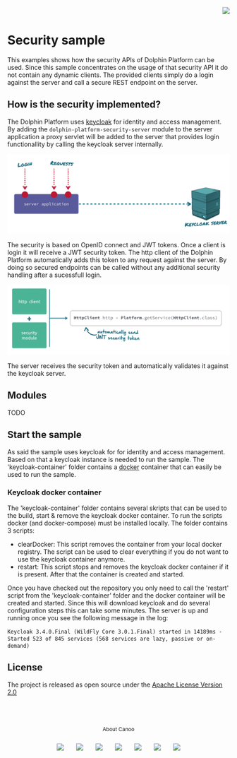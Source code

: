 <p align="right">
<a href="http://www.canoo.com"><img src="http://www.guigarage.com/wordpress/wp-content/uploads/2016/08/canoo_support.png"/></a>
</p>

# Security sample

This examples shows how the security APIs of Dolphin Platform can be used. Since this sample concentrates on
the usage of that security API it do not contain any dynamic clients. The provided clients simply do a login
against the server and call a secure REST endpoint on the server.

## How is the security implemented?

The Dolphin Platform uses [keycloak](https://www.keycloak.org) for identity and access management. By adding
the `dolphin-platform-security-server` module to the server application a proxy servlet will be added
to the server that provides login functionallity by calling the keycloak server internally.

![Keycloak workflow](readme/keycloak.png "Keycloak workflow")

The security is based on OpenID connect and JWT tokens. Once a client is login it will receive a JWT security
token. The http client of the Dolphin Platform automatically adds this token to any request against the server.
By doing so secured endpoints can be called without any additional security handling after a sucessfull login.

![http client and security](readme/http-client.png "http client and security")

The server receives the security token and automatically validates it against the keycloak server.

## Modules

TODO

## Start the sample

As said the sample uses keycloak for for identity and access management. Based on that a keycloak instance
is needed to run the sample. The 'keycloak-container' folder contains a [docker](https://www.docker.com) container that can easily be used to run the sample.

### Keycloak docker container
The 'keycloak-container' folder contains several skripts that can be used to the build, start & remove the
keycloak docker container. To run the scripts docker (and docker-compose) must be installed locally. The folder contains 3 scripts:
- clearDocker: This script removes the container from your local docker registry. The script can be used
to clear everything if you do not want to use the keycloak container anymore.
- restart: This script stops and removes the keycloak docker container if it is present. After that the container
is created and started.

Once you have checked out the repository you only need to call the 'restart' script from the 'keycloak-container' folder and the docker container will be created and started. Since this will download keycloak and do several configuration steps this can take some minutes. The server is up and running once you see the following message in the log:

```
Keycloak 3.4.0.Final (WildFly Core 3.0.1.Final) started in 14189ms - Started 523 of 845 services (568 services are lazy, passive or on-demand)
```


## License
The project is released as open source under the [Apache License Version 2.0](http://www.apache.org/licenses/LICENSE-2.0)

<br/><br/>
<p align="center">
<sub>About Canoo</sub>
</p>
<p align="center">
<a title="Canoo Website" href="http://www.canoo.com/"><img style="margin:12px !important;" src="http://www.guigarage.com/wordpress/wp-content/uploads/2016/08/color-link-48-1.png"/></a>
<a title="Canoo at Twitter" href="https://twitter.com/canoo"><img style="margin:12px !important;" src="http://www.guigarage.com/wordpress/wp-content/uploads/2016/08/color-twitter-48-1.png"/></a>
<a title="Canoo at LinkedIn" href="https://www.linkedin.com/company/canoo-engineering-ag"><img style="margin:12px !important;" src="http://www.guigarage.com/wordpress/wp-content/uploads/2016/08/color-linkedin-48-1.png"/></a>
<a title="Canoo at Xing" href="https://www.xing.com/companies/canooengineeringag"><img style="margin:12px !important;" src="http://www.guigarage.com/wordpress/wp-content/uploads/2016/08/xing-48-1.png"/></a>
<a title="Canoo at YouTube" href="https://www.youtube.com/user/canoovideo"><img style="margin:12px !important;" src="http://www.guigarage.com/wordpress/wp-content/uploads/2016/08/color-youtube-48-1.png"/></a>
<a title="Canoo at GitHub" href="https://github.com/canoo"><img style="margin:12px !important;" src="http://www.guigarage.com/wordpress/wp-content/uploads/2016/08/color-github-48-1.png"/></a>
<a title="Contact Canoo" href="mailto:info@canoo.com"><img style="margin:12px !important;" src="http://www.guigarage.com/wordpress/wp-content/uploads/2016/08/color-forwardtofriend-48-1.png"/></a>
</p>
